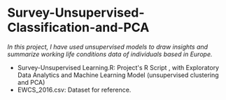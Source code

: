 # Survey-Unsupervised-Classification-and-PCA

*In this project, I have used unsupervised models to draw insights and summarize working life conditions data of individuals based in Europe.*

* Survey-Unsupervised Learning.R: Project's R Script , with Exploratory Data Analytics and Machine Learning Model (unsupervised clustering and PCA)
* EWCS_2016.csv: Dataset for reference.

